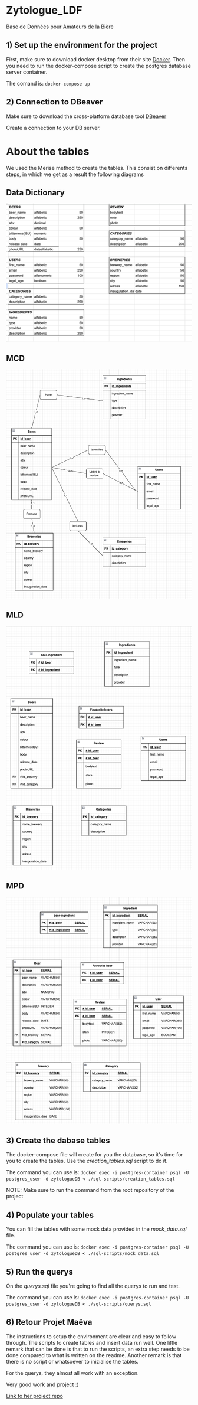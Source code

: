 # Zytologue_LDF
Base de Données pour Amateurs de la Bière

## 1) Set up the environment for the project

First, make sure to download docker desktop from their site [Docker](https://www.docker.com/).
Then you need to run the docker-compose script to create the postgres database server container.

The comand is: `docker-compose up`

## 2) Connection to DBeaver

Make sure to download the cross-platform database tool [DBeaver](https://dbeaver.io/)

Create a connection to your DB server.

# About the tables

We used the Merise method to create the tables. This consist on differents steps, in which we get as a result the following diagrams

## Data Dictionary
![Dictionary](./img/dictionary.png)
## MCD
![MCD](./img/MCD.png)
## MLD
![MLD](./img/MLD.png)
## MPD
![MPD](./img/MPD.png)

## 3) Create the dabase tables
The docker-compose file will create for you the database, so it's time for you to create the tables.
Use the *creation_tables.sql* script to do it.

The command you can use is: `docker exec -i postgres-container psql -U postgres_user -d zytologueDB < ./sql-scripts/creation_tables.sql`

NOTE: Make sure to run the command from the root repository of the project

## 4) Populate your tables
You can fill the tables with some mock data provided in the *mock_data.sql* file.

The command you can use is: `docker exec -i postgres-container psql -U postgres_user -d zytologueDB < ./sql-scripts/mock_data.sql`

## 5) Run the querys

On the *querys.sql* file you're going to find all the querys to run and test.

The command you can use is: `docker exec -i postgres-container psql -U postgres_user -d zytologueDB < ./sql-scripts/querys.sql`


## 6) Retour Projet Maëva 

The instructions to setup the environment are clear and easy to follow through.
The scripts to create tables and insert data run well. One little remark that can be done is that to run the scripts, an extra step needs to be done compared to what is written on the readme.
Another remark is that there is no script or whatsoever to inizialise the tables.

For the querys, they almost all work with an exception.

Very good work and project :)

[Link to her project repo](https://github.com/2024-devops-alt-dist/zythologue-MC)